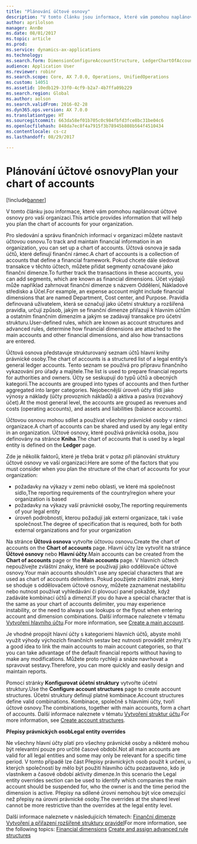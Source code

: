 ```yaml
---
title: "Plánování účtové osnovy"
description: "V tomto článku jsou informace, které vám pomohou naplánovat účtové osnovy pro vaši organizaci."
author: aprilolson
manager: AnnBe
ms.date: 08/01/2017
ms.topic: article
ms.prod: 
ms.service: dynamics-ax-applications
ms.technology: 
ms.search.form: DimensionConfigureAccountStructure, LedgerChartOfAccounts
audience: Application User
ms.reviewer: robinr
ms.search.scope: Core, AX 7.0.0, Operations, UnifiedOperations
ms.custom: 14051
ms.assetid: 10edb129-33f0-4cf9-b2a7-4b7ffa09b229
ms.search.region: Global
ms.author: aolson
ms.search.validFrom: 2016-02-28
ms.dyn365.ops.version: AX 7.0.0
ms.translationtype: HT
ms.sourcegitcommit: 663da58ef01b705c0c984fbfd3fce8bc31be04c6
ms.openlocfilehash: 848da7ec8f4a7915f3b78945b808b564f4510434
ms.contentlocale: cs-cz
ms.lasthandoff: 08/29/2017

---
```


# <a name="plan-your-chart-of-accounts"></a><span data-ttu-id="3e81b-103">Plánování účtové osnovy</span><span class="sxs-lookup"><span data-stu-id="3e81b-103">Plan your chart of accounts</span></span>

[!include[banner](../includes/banner.md)]


<span data-ttu-id="3e81b-104">V tomto článku jsou informace, které vám pomohou naplánovat účtové osnovy pro vaši organizaci.</span><span class="sxs-lookup"><span data-stu-id="3e81b-104">This article provides information that will help you plan the chart of accounts for your organization.</span></span>

<span data-ttu-id="3e81b-105">Pro sledování a správu finančních informací v organizaci můžete nastavit účtovou osnovu.</span><span class="sxs-lookup"><span data-stu-id="3e81b-105">To track and maintain financial information in an organization, you can set up a chart of accounts.</span></span> <span data-ttu-id="3e81b-106">Účtová osnova je sada účtů, které definují finanční rámec.</span><span class="sxs-lookup"><span data-stu-id="3e81b-106">A chart of accounts is a collection of accounts that define a financial framework.</span></span> <span data-ttu-id="3e81b-107">Pokud chcete dále sledovat transakce v těchto účtech, můžete přidat segmenty označované jako finanční dimenze.</span><span class="sxs-lookup"><span data-stu-id="3e81b-107">To further track the transactions in these accounts, you can add segments, which are known as financial dimensions.</span></span> <span data-ttu-id="3e81b-108">Účet výdajů může například zahrnovat finanční dimenze s názvem Oddělení, Nákladové středisko a Účel.</span><span class="sxs-lookup"><span data-stu-id="3e81b-108">For example, an expense account might include financial dimensions that are named Department, Cost center, and Purpose.</span></span> <span data-ttu-id="3e81b-109">Pravidla definovaná uživatelem, která se označují jako účetní struktury a rozšířená pravidla, určují způsob, jakým se finanční dimenze přiřazují k hlavním účtům a ostatním finančním dimenzím a jakým se zadávají transakce pro účetní strukturu.</span><span class="sxs-lookup"><span data-stu-id="3e81b-109">User-defined rules, which are known as account structures and advanced rules, determine how financial dimensions are attached to the main accounts and other financial dimensions, and also how transactions are entered.</span></span> 

<span data-ttu-id="3e81b-110">Účtová osnova představuje strukturovaný seznam účtů hlavní knihy právnické osoby.</span><span class="sxs-lookup"><span data-stu-id="3e81b-110">The chart of accounts is a structured list of a legal entity’s general ledger accounts.</span></span> <span data-ttu-id="3e81b-111">Tento seznam se používá pro přípravu finančního vykazování pro úřady a majitele.</span><span class="sxs-lookup"><span data-stu-id="3e81b-111">The list is used to prepare financial reports for authorities and owners.</span></span> <span data-ttu-id="3e81b-112">Účty se seskupují do typů účtů a obecných kategorií.</span><span class="sxs-lookup"><span data-stu-id="3e81b-112">The accounts are grouped into types of accounts and then further aggregated into larger categories.</span></span> <span data-ttu-id="3e81b-113">Nejobecnější úroveň účty třídí jako výnosy a náklady (účty provozních nákladů) a aktiva a pasiva (rozvahový účet).</span><span class="sxs-lookup"><span data-stu-id="3e81b-113">At the most general level, the accounts are grouped as revenues and costs (operating accounts), and assets and liabilities (balance accounts).</span></span> 

<span data-ttu-id="3e81b-114">Účtovou osnovu mohou sdílet a používat všechny právnické osoby v rámci organizace.</span><span class="sxs-lookup"><span data-stu-id="3e81b-114">A chart of accounts can be shared and used by any legal entity in an organization.</span></span> <span data-ttu-id="3e81b-115">Účtové osnovy, které používá právnická osoba, jsou definovány na stránce **Kniha**.</span><span class="sxs-lookup"><span data-stu-id="3e81b-115">The chart of accounts that is used by a legal entity is defined on the **Ledger** page.</span></span> 

<span data-ttu-id="3e81b-116">Zde je několik faktorů, které je třeba brát v potaz při plánování struktury účtové osnovy ve vaší organizaci:</span><span class="sxs-lookup"><span data-stu-id="3e81b-116">Here are some of the factors that you must consider when you plan the structure of the chart of accounts for your organization:</span></span>

-   <span data-ttu-id="3e81b-117">požadavky na výkazy v zemi nebo oblasti, ve které má společnost sídlo,</span><span class="sxs-lookup"><span data-stu-id="3e81b-117">The reporting requirements of the country/region where your organization is based</span></span>
-   <span data-ttu-id="3e81b-118">požadavky na výkazy vaší právnické osoby,</span><span class="sxs-lookup"><span data-stu-id="3e81b-118">The reporting requirements of your legal entity</span></span>
-   <span data-ttu-id="3e81b-119">úroveň podrobností, kterou požadují jak externí organizace, tak i vaše společnost.</span><span class="sxs-lookup"><span data-stu-id="3e81b-119">The degree of specification that is required, both for both external organizations and for your organization</span></span>

<span data-ttu-id="3e81b-120">Na stránce **Účtová osnova** vytvořte účtovou osnovu.</span><span class="sxs-lookup"><span data-stu-id="3e81b-120">Create the chart of accounts on the **Chart of accounts** page.</span></span> <span data-ttu-id="3e81b-121">Hlavní účty lze vytvořit na stránce **Účtové osnovy** nebo **Hlavní účty**.</span><span class="sxs-lookup"><span data-stu-id="3e81b-121">Main accounts can be created from the **Chart of accounts** page or the **Main accounts** page.</span></span> <span data-ttu-id="3e81b-122">V hlavních účtech nepoužívejte zvláštní znaky, které se používají jako oddělovače účtové osnovy.</span><span class="sxs-lookup"><span data-stu-id="3e81b-122">Your main accounts shouldn't use any special characters that are used as chart of accounts delimiters.</span></span> <span data-ttu-id="3e81b-123">Pokud použijete zvláštní znak, který se shoduje s oddělovačem účtové osnovy, můžete zaznamenat nestabilitu nebo nutnost používat vyhledávání či plovoucí panel pokaždé, když zadáváte kombinací účtů a dimenzí.</span><span class="sxs-lookup"><span data-stu-id="3e81b-123">If you do have a special character that is the same as your chart of accounts delimiter, you may experience instability, or the need to always use lookups or the flyout when entering account and dimension combinations.</span></span> <span data-ttu-id="3e81b-124">Další informace naleznete v tématu [Vytvoření hlavního účtu](tasks/create-account-structures.md).</span><span class="sxs-lookup"><span data-stu-id="3e81b-124">For more information, see [Create a main account](tasks/create-account-structures.md).</span></span>


<span data-ttu-id="3e81b-125">Je vhodné propojit hlavní účty s kategoriemi hlavních účtů, abyste mohli využít výhody výchozích finančních sestav bez nutnosti provádět změny.</span><span class="sxs-lookup"><span data-stu-id="3e81b-125">It's a good idea to link the main accounts to main account categories, so that you can take advantage of the default financial reports without having to make any modifications.</span></span> <span data-ttu-id="3e81b-126">Můžete proto rychleji a snáze navrhovat a spravovat sestavy.</span><span class="sxs-lookup"><span data-stu-id="3e81b-126">Therefore, you can more quickly and easily design and maintain reports.</span></span> 

<span data-ttu-id="3e81b-127">Pomocí stránky **Konfigurovat účetní struktury** vytvořte účetní struktury.</span><span class="sxs-lookup"><span data-stu-id="3e81b-127">Use the **Configure account structures** page to create account structures.</span></span> <span data-ttu-id="3e81b-128">Účetní struktury definují platné kombinace.</span><span class="sxs-lookup"><span data-stu-id="3e81b-128">Account structures define valid combinations.</span></span> <span data-ttu-id="3e81b-129">Kombinace, společně s hlavními účty, tvoří účtové osnovy.</span><span class="sxs-lookup"><span data-stu-id="3e81b-129">The combinations, together with main accounts, form a chart of accounts.</span></span>  <span data-ttu-id="3e81b-130">Další informace naleznete v tématu [Vytvoření struktur účtu](tasks/create-main-account.md).</span><span class="sxs-lookup"><span data-stu-id="3e81b-130">For more information, see [Create account structures](tasks/create-main-account.md).</span></span>

<span data-ttu-id="3e81b-131">**Přepisy právnických osob**</span><span class="sxs-lookup"><span data-stu-id="3e81b-131">**Legal entity overrides**</span></span> 

<span data-ttu-id="3e81b-132">Ne všechny hlavní účty platí pro všechny právnické osoby a některé mohou být relevantní pouze pro určité časové období.</span><span class="sxs-lookup"><span data-stu-id="3e81b-132">Not all main accounts are valid for all legal entities and some may only be relevant for a specific time period.</span></span> <span data-ttu-id="3e81b-133">V tomto případě lze část Přepisy právnických osob použít k určení, u kterých společností by mělo být použití hlavního účtu pozastaveno, kdo je vlastníkem a časové období aktivity dimenze.</span><span class="sxs-lookup"><span data-stu-id="3e81b-133">In this scenario the Legal entity overrides section can be used to identify which companies the main account should be suspended for, who the owner is and the time period the dimension is active.</span></span> <span data-ttu-id="3e81b-134">Přepisy na sdílené úrovni nemohou být více omezující než přepisy na úrovni právnické osoby.</span><span class="sxs-lookup"><span data-stu-id="3e81b-134">The overrides at the shared level cannot be more restrictive than the overrides at the legal entity level.</span></span>

<span data-ttu-id="3e81b-135">Další informace naleznete v následujících tématech: [Finanční dimenze](financial-dimensions.md)
[Vytvoření a přiřazení rozšířené struktury pravidel](tasks/create-assign-advanced-rule-structures.md)</span><span class="sxs-lookup"><span data-stu-id="3e81b-135">For more information, see the following topics: [Financial dimensions](financial-dimensions.md)
[Create and assign advanced rule structures](tasks/create-assign-advanced-rule-structures.md)</span></span>




